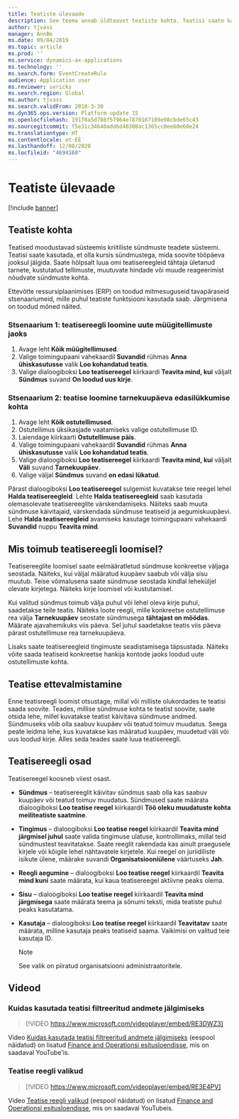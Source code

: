 ```yaml
---
title: Teatiste ülevaade
description: See teema annab üldteavet teatiste kohta. Teatisi saate kasutada, et olla kursis sündmustega, mida soovite tööpäeva jooksul jälgida.
author: tjvass
manager: AnnBe
ms.date: 09/04/2019
ms.topic: article
ms.prod: ''
ms.service: dynamics-ax-applications
ms.technology: ''
ms.search.form: EventCreateRule
audience: Application user
ms.reviewer: sericks
ms.search.region: Global
ms.author: tjvass
ms.search.validFrom: 2018-3-30
ms.dyn365.ops.version: Platform update 15
ms.openlocfilehash: 191f8a5d788f57964e7870167109e98cbde65c43
ms.sourcegitcommit: f5e31c34640add6d40308ac1365cc0ee60e60e24
ms.translationtype: HT
ms.contentlocale: et-EE
ms.lasthandoff: 12/08/2020
ms.locfileid: "4694160"
---
```

# <a name="alerts-overview"></a>Teatiste ülevaade

[!include [banner](../includes/banner.md)]

## <a name="about-alerts"></a>Teatiste kohta
Teatised moodustavad süsteemis kriitiliste sündmuste teadete süsteemi. Teatisi saate kasutada, et olla kursis sündmustega, mida soovite tööpäeva jooksul jälgida. Saate hõlpsalt luua omi teatisereegleid tähtaja ületanud tarnete, kustutatud tellimuste, muutuvate hindade või muude reageerimist nõudvate sündmuste kohta.

Ettevõtte ressursiplaanimises (ERP) on toodud mitmesuguseid tavapäraseid stsenaariumeid, mille puhul teatiste funktsiooni kasutada saab. Järgmisena on toodud mõned näited.

### <a name="scenario-1-create-an-alert-rule-for-new-sales-orders"></a>Stsenaarium 1: teatisereegli loomine uute müügitellimuste jaoks

1. Avage leht **Kõik müügitellimused**.
2. Valige toimingupaani vahekaardil **Suvandid** rühmas **Anna ühiskasutusse** valik **Loo kohandatud teatis**.
3. Valige dialoogiboksi **Loo teatisereegel** kiirkaardi **Teavita mind, kui** väljalt **Sündmus** suvand **On loodud uus kirje**.

### <a name="scenario-2-create-an-alert-rule-for-postponement-of-a-delivery-date"></a>Stsenaarium 2: teatise loomine tarnekuupäeva edasilükkumise kohta

1. Avage leht **Kõik ostutellimused**.
2. Ostutellimus üksikasjade vaatamiseks valige ostutellimuse ID.
3. Laiendage kiirkaarti **Ostutellimuse päis**.
4. Valige toimingupaani vahekaardil **Suvandid** rühmas **Anna ühiskasutusse** valik **Loo kohandatud teatis**.
5. Valige dialoogiboksi **Loo teatisereegel** kiirkaardi **Teavita mind, kui** väljalt **Väli** suvand **Tarnekuupäev**.
6. Valige väljal **Sündmus** suvand **on edasi lükatud**.
    
Pärast dialoogiboksi **Loo teatisereegel** sulgemist kuvatakse teie reegel lehel **Halda teatisereegleid**. Lehte **Halda teatisereegleid** saab kasutada olemasolevate teatisereeglite värskendamiseks. Näiteks saab muuta sündmuse käivitajaid, värskendada sündmuse teatiseid ja aegumiskuupäevi. Lehe **Halda teatisereegleid** avamiseks kasutage toimingupaani vahekaardi **Suvandid** nuppu **Teavita mind**.

## <a name="what-occurs-when-an-alert-rule-is-created"></a>Mis toimub teatisereegli loomisel?

Teatisereeglite loomisel saate eelmääratletud sündmuse konkreetse väljaga seostada. Näiteks, kui väljal määratud kuupäev saabub või välja sisu muutub. Teise võimalusena saate sündmuse seostada kindlal leheküljel olevate kirjetega. Näiteks kirje loomisel või kustutamisel.

Kui valitud sündmus toimub välja puhul või lehel oleva kirje puhul, saadetakse teile teatis. Näiteks loote reegli, mille konkreetse ostutellimuse rea välja **Tarnekuupäev** seostate sündmusega **tähtajast on möödas**. Määrate ajavahemikuks viis päeva. Sel juhul saadetakse teatis viis päeva pärast ostutellimuse rea tarnekuupäeva.

Lisaks saate teatisereegleid tingimuste seadistamisega täpsustada. Näiteks võite saada teatiseid konkreetse hankija kontode jaoks loodud uute ostutellimuste kohta.

## <a name="preparing-for-an-alert"></a>Teatise ettevalmistamine

Enne teatisreegli loomist otsustage, millal või milliste olukordades te teatisi saada soovite. Teades, millise sündmuse kohta te teatist soovite, saate otsida lehe, millel kuvatakse teatist käivitava sündmuse andmed. Sündmuseks võib olla saabuv kuupäev või teatud toimuv muudatus. Seega peate leidma lehe, kus kuvatakse kas määratud kuupäev, muudetud väli või uus loodud kirje. Alles seda teades saate luua teatisereegli.

## <a name="components-of-an-alert-rule"></a>Teatisereegli osad

Teatisereegel koosneb viiest osast.

- **Sündmus** – teatisereeglit käivitav sündmus saab olla kas saabuv kuupäev või teatud toimuv muudatus. Sündmused saate määrata dialoogiboksi **Loo teatise reegel** kiirkaardil **Töö oleku muudatuste kohta meiliteatiste saatmine**.
- **Tingimus** – dialoogiboksi **Loo teatise reegel** kiirkaardil **Teavita mind järgmisel juhul** saate valida tingimuse ulatuse, kontrollimaks, millal teid sündmustest teavitatakse. Saate reeglit rakendada kas ainult praegusele kirjele või kõigile lehel nähtavatele kirjetele. Kui reegel on juriidiliste isikute ülene, määrake suvandi **Organisatsiooniülene** väärtuseks **Jah**.
- **Reegli aegumine** – dialoogiboksi **Loo teatise reegel** kiirkaardil **Teavita mind kuni** saate määrata, kui kaua teatisereegel aktiivne peaks olema.
- **Sisu** – dialoogiboksi **Loo teatise reegel** kiirkaardil **Teavita mind järgmisega** saate määrata teema ja sõnumi teksti, mida teatiste puhul peaks kasutatama.
- **Kasutaja** – dialoogiboksi **Loo teatise reegel** kiirkaardil **Teavitatav** saate määrata, milline kasutaja peaks teatiseid saama. Vaikimisi on valitud teie kasutaja ID.

    > [!NOTE]
    > See valik on piiratud organisatsiooni administraatoritele.

## <a name="videos"></a>Videod

### <a name="how-to-use-alerts-to-monitor-filtered-data"></a>Kuidas kasutada teatisi filtreeritud andmete jälgimiseks

> [!VIDEO https://www.microsoft.com/videoplayer/embed/RE3DWZ3]

Video [Kuidas kasutada teatisi filtreeritud andmete jälgimiseks](https://youtu.be/ZYKMcv6kl9s) (eespool näidatud) on lisatud [Finance and Operationsi esitusloendisse](https://www.youtube.com/playlist?list=PLcakwueIHoT_SYfIaPGoOhloFoCXiUSyW), mis on saadaval YouTube'is.

### <a name="alert-rule-options"></a>Teatise reegli valikud

> [!VIDEO https://www.microsoft.com/videoplayer/embed/RE3E4PV]

Video [Teatise reegli valikud](https://youtu.be/cpzimwOjicM) (eespool näidatud) on lisatud [Finance and Operationsi esitusloendisse](https://www.youtube.com/playlist?list=PLcakwueIHoT_SYfIaPGoOhloFoCXiUSyW), mis on saadaval YouTubeis.



